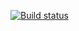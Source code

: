 [![Build status](https://ci.appveyor.com/api/projects/status/xaqwunpem7hy716t?svg=true)](https://ci.appveyor.com/project/alexcc0a/selenide2-0)
